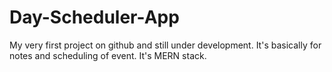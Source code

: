 # Day-Scheduler-App

My very first project on github and still under development. 
It's basically for notes and scheduling of event.
It's MERN stack.

